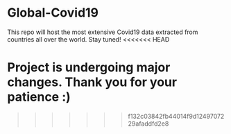 # Global-Covid19

This repo will host the most extensive Covid19 data extracted from countries all over the world. Stay tuned!
<<<<<<< HEAD

Project is undergoing major changes. Thank you for your patience :)
=======
>>>>>>> f132c03842fb44014f9d1249707229afaddfd2e8
